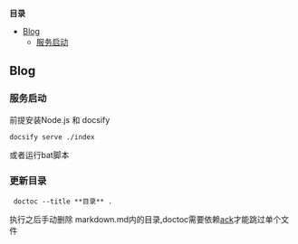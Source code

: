 <!-- START doctoc generated TOC please keep comment here to allow auto update -->
<!-- DON'T EDIT THIS SECTION, INSTEAD RE-RUN doctoc TO UPDATE -->
**目录**

- [Blog](#blog)
  - [服务启动](#%E6%9C%8D%E5%8A%A1%E5%90%AF%E5%8A%A8)

<!-- END doctoc generated TOC please keep comment here to allow auto update -->

## Blog

### 服务启动
   
   前提安装Node.js 和 docsify
   
   ```
   docsify serve ./index
   ```
   
   或者运行bat脚本
   
### 更新目录
 
  ```
   doctoc --title **目录** .
```
 执行之后手动删除 markdown.md内的目录,doctoc需要依赖[ack](https://beyondgrep.com/)才能跳过单个文件
